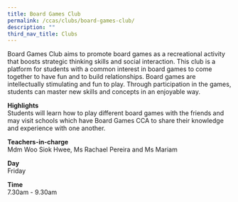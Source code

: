 ```yaml
---
title: Board Games Club
permalink: /ccas/clubs/board-games-club/
description: ""
third_nav_title: Clubs
---
```

<p>Board Games Club aims to promote board games as a recreational activity that boosts strategic thinking skills and social interaction. This club is a platform for students with a common interest in board games to come together to have fun and to build relationships. Board games are intellectually stimulating and fun to play. Through participation in the games, students can master new skills and concepts in an enjoyable way.</p>
<p><strong>Highlights<br /></strong>Students will learn how to play different board games with the friends and may visit schools which have Board Games CCA to share their knowledge and experience with one another.</p>
<p><strong>Teachers-in-charge<br /></strong>Mdm Woo Siok Hwee, Ms Rachael Pereira and Ms Mariam</p>
<p><strong>Day<br /></strong>Friday</p>
<p><strong>Time<br /></strong>7.30am - 9.30am</p>